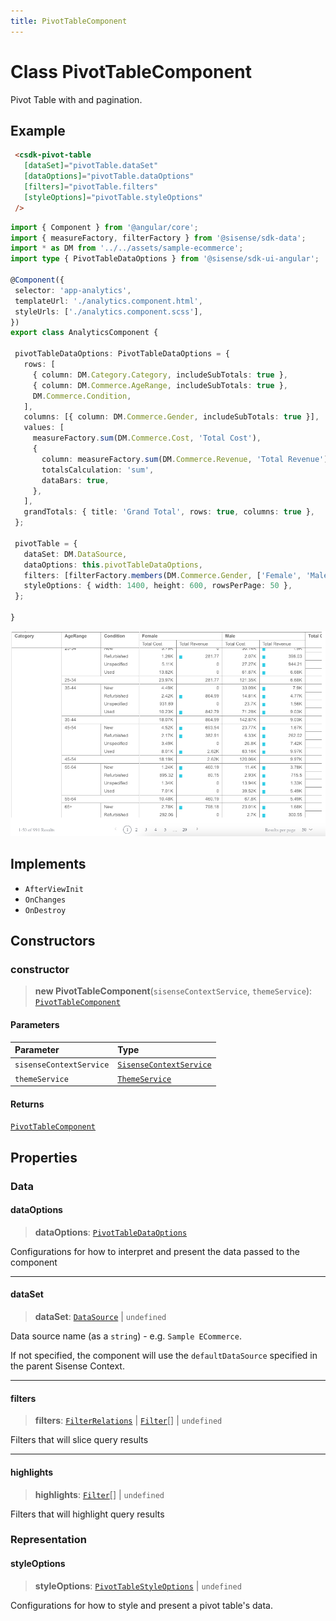 ```yaml
---
title: PivotTableComponent
---
```


# Class PivotTableComponent <Badge type="beta" text="Beta" />

Pivot Table with and pagination.

## Example

```html
 <csdk-pivot-table
   [dataSet]="pivotTable.dataSet"
   [dataOptions]="pivotTable.dataOptions"
   [filters]="pivotTable.filters"
   [styleOptions]="pivotTable.styleOptions"
 />
```
```ts
import { Component } from '@angular/core';
import { measureFactory, filterFactory } from '@sisense/sdk-data';
import * as DM from '../../assets/sample-ecommerce';
import type { PivotTableDataOptions } from '@sisense/sdk-ui-angular';

@Component({
 selector: 'app-analytics',
 templateUrl: './analytics.component.html',
 styleUrls: ['./analytics.component.scss'],
})
export class AnalyticsComponent {

 pivotTableDataOptions: PivotTableDataOptions = {
   rows: [
     { column: DM.Category.Category, includeSubTotals: true },
     { column: DM.Commerce.AgeRange, includeSubTotals: true },
     DM.Commerce.Condition,
   ],
   columns: [{ column: DM.Commerce.Gender, includeSubTotals: true }],
   values: [
     measureFactory.sum(DM.Commerce.Cost, 'Total Cost'),
     {
       column: measureFactory.sum(DM.Commerce.Revenue, 'Total Revenue'),
       totalsCalculation: 'sum',
       dataBars: true,
     },
   ],
   grandTotals: { title: 'Grand Total', rows: true, columns: true },
 };

 pivotTable = {
   dataSet: DM.DataSource,
   dataOptions: this.pivotTableDataOptions,
   filters: [filterFactory.members(DM.Commerce.Gender, ['Female', 'Male'])],
   styleOptions: { width: 1400, height: 600, rowsPerPage: 50 },
 };

}
```
<img src="../../../img/angular-pivot-table-example.png" width="800px" />

## Implements

- `AfterViewInit`
- `OnChanges`
- `OnDestroy`

## Constructors

### constructor

> **new PivotTableComponent**(`sisenseContextService`, `themeService`): [`PivotTableComponent`](class.PivotTableComponent.md)

#### Parameters

| Parameter | Type |
| :------ | :------ |
| `sisenseContextService` | [`SisenseContextService`](../contexts/class.SisenseContextService.md) |
| `themeService` | [`ThemeService`](../contexts/class.ThemeService.md) |

#### Returns

[`PivotTableComponent`](class.PivotTableComponent.md)

## Properties

### Data

#### dataOptions

> **dataOptions**: [`PivotTableDataOptions`](../interfaces/interface.PivotTableDataOptions.md)

Configurations for how to interpret and present the data passed to the component

***

#### dataSet

> **dataSet**: [`DataSource`](../../sdk-data/type-aliases/type-alias.DataSource.md) \| `undefined`

Data source name (as a `string`) - e.g. `Sample ECommerce`.

If not specified, the component will use the `defaultDataSource` specified in the parent Sisense Context.

***

#### filters

> **filters**: [`FilterRelations`](../../sdk-data/interfaces/interface.FilterRelations.md) \| [`Filter`](../../sdk-data/interfaces/interface.Filter.md)[] \| `undefined`

Filters that will slice query results

***

#### highlights

> **highlights**: [`Filter`](../../sdk-data/interfaces/interface.Filter.md)[] \| `undefined`

Filters that will highlight query results

### Representation

#### styleOptions

> **styleOptions**: [`PivotTableStyleOptions`](../interfaces/interface.PivotTableStyleOptions.md) \| `undefined`

Configurations for how to style and present a pivot table's data.
